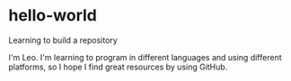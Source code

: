# hello-world
Learning to build a repository

I'm Leo. I'm learning to program in different languages and using different platforms, so I hope I find great resources by using GitHub. 
